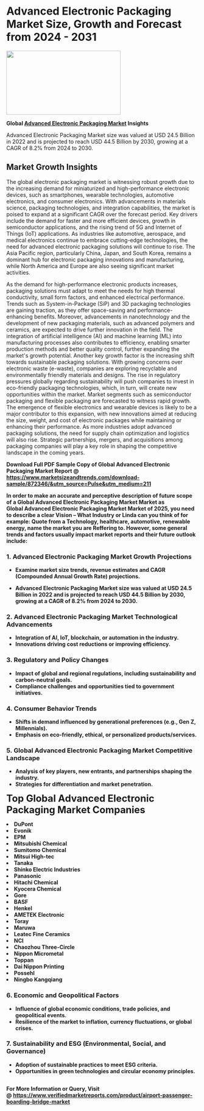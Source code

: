 <H1>Advanced Electronic Packaging Market Size, Growth and Forecast from 2024 - 2031</H1><img class="aligncenter size-medium wp-image-584254" src="https://thirdeyenews.in/wp-content/uploads/2024/09/Global-Market-Research-300x168.jpeg" alt="" width="300" height="168" /><p><strong>Global&nbsp;<a href="https://www.marketsizeandtrends.com/download-sample/872346/&amp;utm_source=Pulse&amp;utm_medium=211">Advanced Electronic Packaging Market</a> Insights</strong></p><p>Advanced Electronic Packaging Market size was valued at USD 24.5 Billion in 2022 and is projected to reach USD 44.5 Billion by 2030, growing at a CAGR of 8.2% from 2024 to 2030.</p><p><h2>Market Growth Insights</h2> <p>The global electronic packaging market is witnessing robust growth due to the increasing demand for miniaturized and high-performance electronic devices, such as smartphones, wearable technologies, automotive electronics, and consumer electronics. With advancements in materials science, packaging technologies, and integration capabilities, the market is poised to expand at a significant CAGR over the forecast period. Key drivers include the demand for faster and more efficient devices, growth in semiconductor applications, and the rising trend of 5G and Internet of Things (IoT) applications. As industries like automotive, aerospace, and medical electronics continue to embrace cutting-edge technologies, the need for advanced electronic packaging solutions will continue to rise. The Asia Pacific region, particularly China, Japan, and South Korea, remains a dominant hub for electronic packaging innovations and manufacturing, while North America and Europe are also seeing significant market activities.</p> <p><strong></strong></p> <p>As the demand for high-performance electronic products increases, packaging solutions must adapt to meet the needs for high thermal conductivity, small form factors, and enhanced electrical performance. Trends such as System-in-Package (SiP) and 3D packaging technologies are gaining traction, as they offer space-saving and performance-enhancing benefits. Moreover, advancements in nanotechnology and the development of new packaging materials, such as advanced polymers and ceramics, are expected to drive further innovation in the field. The integration of artificial intelligence (AI) and machine learning (ML) into manufacturing processes also contributes to efficiency, enabling smarter production methods and better quality control, further expanding the market's growth potential. Another key growth factor is the increasing shift towards sustainable packaging solutions. With growing concerns over electronic waste (e-waste), companies are exploring recyclable and environmentally friendly materials and designs. The rise in regulatory pressures globally regarding sustainability will push companies to invest in eco-friendly packaging technologies, which, in turn, will create new opportunities within the market. Market segments such as semiconductor packaging and flexible packaging are forecasted to witness rapid growth. The emergence of flexible electronics and wearable devices is likely to be a major contributor to this expansion, with new innovations aimed at reducing the size, weight, and cost of electronic packages while maintaining or enhancing their performance. As more industries adopt advanced packaging solutions, the need for supply chain optimization and logistics will also rise. Strategic partnerships, mergers, and acquisitions among packaging companies will play a key role in shaping the competitive landscape in the coming years. <p><strong></p><p><span class=""><strong>Download Full PDF Sample Copy of Global Advanced Electronic Packaging Market Report</strong> @ <a href="https://www.marketsizeandtrends.com/download-sample/872346/&amp;utm_source=Pulse&amp;utm_medium=211" target="_blank">https://www.marketsizeandtrends.com/download-sample/872346/&amp;utm_source=Pulse&amp;utm_medium=211</a></span></p><p>In order to make an accurate and perceptive description of future scope of a Global&nbsp;Advanced Electronic Packaging Market Market as Global&nbsp;Advanced Electronic Packaging Market Market of 2025, you need to describe a clear Vision &ndash; What Industry or Linda can you think of for example: Quote from a Technology, healthcare, automotive, renewable energy, name the market you are Reffering to. However, some general trends and factors usually impact market reports and their future outlook include:</p><h3>1.&nbsp;<strong>Advanced Electronic Packaging Market Growth Projections</strong></h3><ul><li>Examine market size trends, revenue estimates and CAGR (Compounded Annual Growth Rate) projections.</li><li><p>Advanced Electronic Packaging Market size was valued at USD 24.5 Billion in 2022 and is projected to reach USD 44.5 Billion by 2030, growing at a CAGR of 8.2% from 2024 to 2030.</p></li></ul><h3>2.&nbsp;<strong>Advanced Electronic Packaging Market Technological Advancements</strong></h3><ul><li>Integration of AI, IoT, blockchain, or automation in the industry.</li><li>Innovations driving cost reductions or improving efficiency.</li></ul><h3>3.&nbsp;<strong>Regulatory and Policy Changes</strong></h3><ul><li>Impact of global and regional regulations, including sustainability and carbon-neutral goals.</li><li>Compliance challenges and opportunities tied to government initiatives.</li></ul><h3>4.&nbsp;<strong>Consumer Behavior Trends</strong></h3><ul><li>Shifts in demand influenced by generational preferences (e.g., Gen Z, Millennials).</li><li>Emphasis on eco-friendly, ethical, or personalized products/services.</li></ul><h3>5.&nbsp;<strong>Global Advanced Electronic Packaging Market Competitive Landscape</strong></h3><ul><li>Analysis of key players, new entrants, and partnerships shaping the industry.</li><li>Strategies for differentiation and market penetration.</li></ul><p data-pm-slice="1 1 []"><span style="color: inherit; font-family: inherit; font-size: 25px;">Top Global Advanced Electronic Packaging Market Companies</span></p><div class="" data-test-id=""><p><li>DuPont</li><li> Evonik</li><li> EPM</li><li> Mitsubishi Chemical</li><li> Sumitomo Chemical</li><li> Mitsui High-tec</li><li> Tanaka</li><li> Shinko Electric Industries</li><li> Panasonic</li><li> Hitachi Chemical</li><li> Kyocera Chemical</li><li> Gore</li><li> BASF</li><li> Henkel</li><li> AMETEK Electronic</li><li> Toray</li><li> Maruwa</li><li> Leatec Fine Ceramics</li><li> NCI</li><li> Chaozhou Three-Circle</li><li> Nippon Micrometal</li><li> Toppan</li><li> Dai Nippon Printing</li><li> Possehl</li><li> Ningbo Kangqiang</li></p></div><h3>6.&nbsp;<strong>Economic and Geopolitical Factors</strong></h3><ul><li>Influence of global economic conditions, trade policies, and geopolitical events.</li><li>Resilience of the market to inflation, currency fluctuations, or global crises.</li></ul><h3>7.&nbsp;<strong>Sustainability and ESG (Environmental, Social, and Governance)</strong></h3><ul><li>Adoption of sustainable practices to meet ESG criteria.</li><li>Opportunities in green technologies and circular economy principles.</li></ul><h2><strong style="font-size: 14px;">For More Information or Query, Visit @&nbsp;</strong><a style="background-color: #ffffff; font-size: 14px;" href="https://www.marketsizeandtrends.com/report/advanced-electronic-packaging-market/" target="_blank">https://www.verifiedmarketreports.com/product/airport-passenger-boarding-bridge-market</a></h2>
